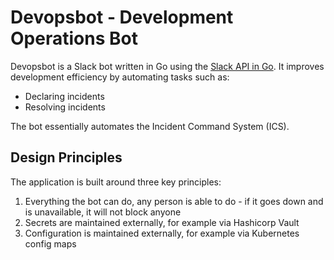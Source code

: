 # Devopsbot - Development Operations Bot
Devopsbot is a Slack bot written in Go using the [Slack API in Go](https://github.com/slack-go/slack).
It improves development efficiency by automating tasks such as:
- Declaring incidents
- Resolving incidents

The bot essentially automates the Incident Command System (ICS).

## Design Principles
The application is built around three key principles:
1. Everything the bot can do, any person is able to do - if it goes down and is unavailable, it will not block anyone
1. Secrets are maintained externally, for example via Hashicorp Vault
1. Configuration is maintained externally, for example via Kubernetes config maps
